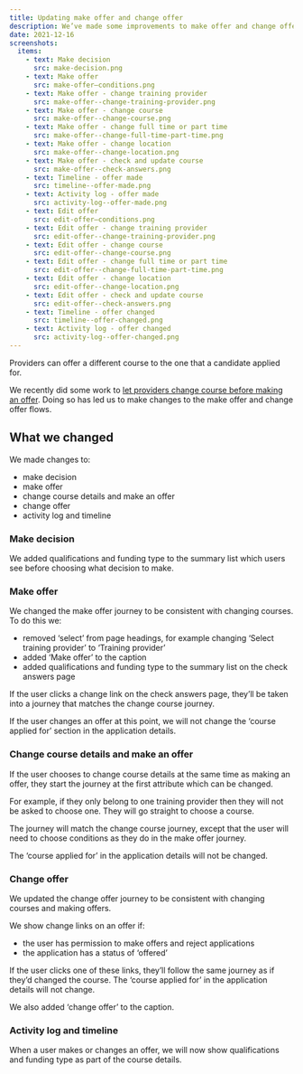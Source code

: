 ```yaml
---
title: Updating make offer and change offer
description: We’ve made some improvements to make offer and change offer flows to be more consistent
date: 2021-12-16
screenshots:
  items:
    - text: Make decision
      src: make-decision.png
    - text: Make offer
      src: make-offer–conditions.png
    - text: Make offer - change training provider
      src: make-offer--change-training-provider.png
    - text: Make offer - change course
      src: make-offer--change-course.png
    - text: Make offer - change full time or part time
      src: make-offer--change-full-time-part-time.png
    - text: Make offer - change location
      src: make-offer--change-location.png
    - text: Make offer - check and update course
      src: make-offer--check-answers.png
    - text: Timeline - offer made
      src: timeline--offer-made.png
    - text: Activity log - offer made
      src: activity-log--offer-made.png
    - text: Edit offer
      src: edit-offer–conditions.png
    - text: Edit offer - change training provider
      src: edit-offer--change-training-provider.png
    - text: Edit offer - change course
      src: edit-offer--change-course.png
    - text: Edit offer - change full time or part time
      src: edit-offer--change-full-time-part-time.png
    - text: Edit offer - change location
      src: edit-offer--change-location.png
    - text: Edit offer - check and update course
      src: edit-offer--check-answers.png
    - text: Timeline - offer changed
      src: timeline--offer-changed.png
    - text: Activity log - offer changed
      src: activity-log--offer-changed.png
---
```


Providers can offer a different course to the one that a candidate applied for.

We recently did some work to [let providers change course before making an offer](/manage-teacher-training-applications/letting-providers-change-course-before-making-an-offer/). Doing so has led us to make changes to the make offer and change offer flows.

## What we changed

We made changes to:

- make decision
- make offer
- change course details and make an offer
- change offer
- activity log and timeline

### Make decision

We added qualifications and funding type to the summary list which users see before choosing what decision to make.

### Make offer

We changed the make offer journey to be consistent with changing courses. To do this we:

- removed ‘select’ from page headings, for example changing ‘Select training provider’ to ‘Training provider’
- added ‘Make offer’ to the caption
- added qualifications and funding type to the summary list on the check answers page

If the user clicks a change link on the check answers page, they’ll be taken into a journey that matches the change course journey.

If the user changes an offer at this point, we will not change the ‘course applied for’ section in the application details.

### Change course details and make an offer

If the user chooses to change course details at the same time as making an offer, they start the journey at the first attribute which can be changed.

For example, if they only belong to one training provider then they will not be asked to choose one. They will go straight to choose a course.

The journey will match the change course journey, except that the user will need to choose conditions as they do in the make offer journey.

The ‘course applied for’ in the application details will not be changed.

### Change offer

We updated the change offer journey to be consistent with changing courses and making offers.

We show change links on an offer if:

- the user has permission to make offers and reject applications
- the application has a status of ‘offered’

If the user clicks one of these links, they’ll follow the same journey as if they’d changed the course. The ‘course applied for’ in the application details will not change.

We also added ‘change offer’ to the caption.

### Activity log and timeline

When a user makes or changes an offer, we will now show qualifications and funding type as part of the course details.
